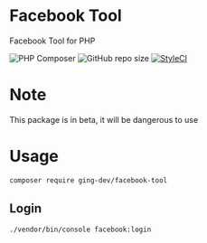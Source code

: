 # Facebook Tool
Facebook Tool for PHP

![PHP Composer](https://github.com/ging-dev/facebook-tool/workflows/PHP%20Composer/badge.svg)
![GitHub repo size](https://img.shields.io/github/repo-size/ging-dev/facebook-tool?color=c&label=size)
[![StyleCI](https://github.styleci.io/repos/335948618/shield?branch=main)](https://github.styleci.io/repos/335948618?branch=main)

# Note
This package is in beta, it will be dangerous to use

# Usage

```sh
composer require ging-dev/facebook-tool
```

## Login

```sh
./vendor/bin/console facebook:login
```
